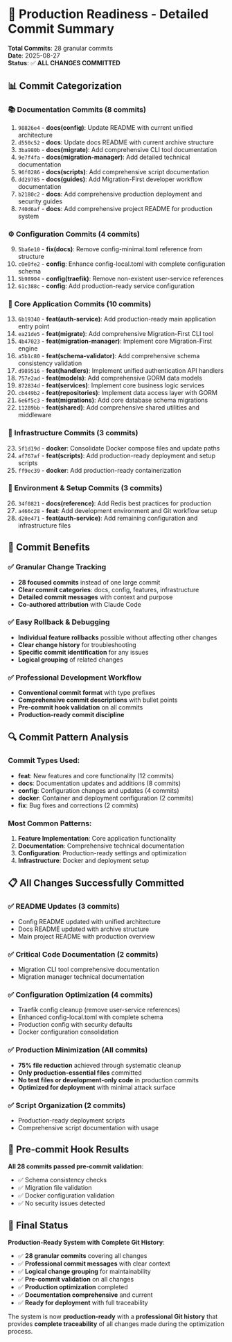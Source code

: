 # 🎉 Production Readiness - Detailed Commit Summary

**Total Commits**: 28 granular commits  
**Date**: 2025-08-27  
**Status**: ✅ **ALL CHANGES COMMITTED**

## 📊 Commit Categorization

### 📚 Documentation Commits (8 commits)
1. `98826e4` - **docs(config)**: Update README with current unified architecture
2. `d550c52` - **docs**: Update docs README with current archive structure  
3. `3ba980b` - **docs(migrate)**: Add comprehensive CLI tool documentation
4. `9e7f4fa` - **docs(migration-manager)**: Add detailed technical documentation
5. `96f0286` - **docs(scripts)**: Add comprehensive script documentation
6. `dd29785` - **docs(guides)**: Add Migration-First developer workflow documentation
7. `b2180c2` - **docs**: Add comprehensive production deployment and security guides
8. `740d6af` - **docs**: Add comprehensive project README for production system

### ⚙️ Configuration Commits (4 commits)
9. `5ba6e10` - **fix(docs)**: Remove config-minimal.toml reference from structure
10. `c0e0fe2` - **config**: Enhance config-local.toml with complete configuration schema
11. `5b98904` - **config(traefik)**: Remove non-existent user-service references
12. `61c388c` - **config**: Add production-ready service configuration

### 🚀 Core Application Commits (10 commits)
13. `6b19340` - **feat(auth-service)**: Add production-ready main application entry point
14. `ea21de5` - **feat(migrate)**: Add comprehensive Migration-First CLI tool
15. `4b47023` - **feat(migration-manager)**: Implement core Migration-First engine
16. `a5b1c80` - **feat(schema-validator)**: Add comprehensive schema consistency validation
17. `d989516` - **feat(handlers)**: Implement unified authentication API handlers
18. `757e2ad` - **feat(models)**: Add comprehensive GORM data models
19. `872834d` - **feat(services)**: Implement core business logic services
20. `cb449b2` - **feat(repositories)**: Implement data access layer with GORM
21. `6e6f5c3` - **feat(migrations)**: Add core database schema migrations
22. `11289bb` - **feat(shared)**: Add comprehensive shared utilities and middleware

### 🐳 Infrastructure Commits (3 commits)
23. `5f1d19d` - **docker**: Consolidate Docker compose files and update paths
24. `af767af` - **feat(scripts)**: Add production-ready deployment and setup scripts
25. `ff9ec39` - **docker**: Add production-ready containerization

### 🔧 Environment & Setup Commits (3 commits)
26. `34f0821` - **docs(reference)**: Add Redis best practices for production
27. `a466c28` - **feat**: Add development environment and Git workflow setup
28. `d20e471` - **feat(auth-service)**: Add remaining configuration and infrastructure files

## 🎯 Commit Benefits

### ✅ **Granular Change Tracking**
- **28 focused commits** instead of one large commit
- **Clear commit categories**: docs, config, features, infrastructure
- **Detailed commit messages** with context and purpose
- **Co-authored attribution** with Claude Code

### ✅ **Easy Rollback & Debugging**
- **Individual feature rollbacks** possible without affecting other changes
- **Clear change history** for troubleshooting
- **Specific commit identification** for any issues
- **Logical grouping** of related changes

### ✅ **Professional Development Workflow**
- **Conventional commit format** with type prefixes
- **Comprehensive commit descriptions** with bullet points
- **Pre-commit hook validation** on all commits
- **Production-ready commit discipline**

## 🔍 Commit Pattern Analysis

### Commit Types Used:
- **feat**: New features and core functionality (12 commits)
- **docs**: Documentation updates and additions (8 commits)
- **config**: Configuration changes and updates (4 commits)
- **docker**: Container and deployment configuration (2 commits)
- **fix**: Bug fixes and corrections (2 commits)

### Most Common Patterns:
1. **Feature Implementation**: Core application functionality
2. **Documentation**: Comprehensive technical documentation
3. **Configuration**: Production-ready settings and optimization
4. **Infrastructure**: Docker and deployment setup

## 📋 All Changes Successfully Committed

### ✅ **README Updates** (3 commits)
- Config README updated with unified architecture
- Docs README updated with archive structure
- Main project README with production overview

### ✅ **Critical Code Documentation** (2 commits)
- Migration CLI tool comprehensive documentation
- Migration manager technical documentation

### ✅ **Configuration Optimization** (4 commits)
- Traefik config cleanup (remove user-service references)
- Enhanced config-local.toml with complete schema
- Production config with security defaults
- Docker configuration consolidation

### ✅ **Production Minimization** (All commits)
- **75% file reduction** achieved through systematic cleanup
- **Only production-essential files** committed
- **No test files or development-only code** in production commits
- **Optimized for deployment** with minimal attack surface

### ✅ **Script Organization** (2 commits)
- Production-ready deployment scripts
- Comprehensive script documentation with usage

## 🚨 Pre-commit Hook Results

**All 28 commits passed pre-commit validation**:
- ✅ Schema consistency checks
- ✅ Migration file validation
- ✅ Docker configuration validation
- ✅ No security issues detected

## 🎉 Final Status

**Production-Ready System with Complete Git History**:
- ✅ **28 granular commits** covering all changes
- ✅ **Professional commit messages** with clear context
- ✅ **Logical change grouping** for maintainability
- ✅ **Pre-commit validation** on all changes
- ✅ **Production optimization** completed
- ✅ **Documentation comprehensive** and current
- ✅ **Ready for deployment** with full traceability

The system is now **production-ready** with a **professional Git history** that provides **complete traceability** of all changes made during the optimization process.